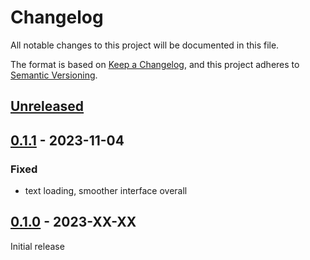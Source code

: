 # Changelog
All notable changes to this project will be documented in this file.

The format is based on [Keep a Changelog](https://keepachangelog.com/en/1.0.0/),
and this project adheres to [Semantic Versioning](https://semver.org/spec/v2.0.0.html).

## [Unreleased]

## [0.1.1] - 2023-11-04

### Fixed
* text loading, smoother interface overall

## [0.1.0] - 2023-XX-XX

Initial release

[Unreleased]: https://github.com/fmatter/lingcorp/compare/v0.0.1...HEAD
[0.1.1]: https://github.com/fmatter/lingcorp/compare/v0.0.1...v0.0.1
[0.1.0]: https://github.com/fmatter/lingcorp/commit/insert_this_by_hand